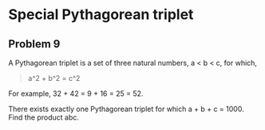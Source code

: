 # Special Pythagorean triplet

## Problem 9

A Pythagorean triplet is a set of three natural numbers, a < b < c, for which,

> a^2 + b^2 = c^2

For example, 32 + 42 = 9 + 16 = 25 = 52.

There exists exactly one Pythagorean triplet for which a + b + c = 1000. Find
the product abc.
